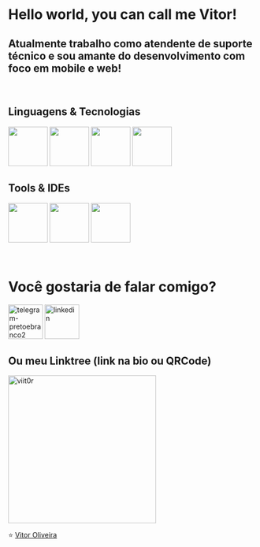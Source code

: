 # Hello world, you can call me Vitor!

## Atualmente trabalho como atendente de suporte técnico e sou amante do desenvolvimento com foco em mobile e web!

<br/>

## Linguagens & Tecnologias
  <code><img height="80" src="https://i.ibb.co/d0Y49R2/java.png" /></code>
  <code><img height="80" src="https://i.ibb.co/6rJp4ZP/android.png" /></code>
  <code><img height="80" src="https://i.ibb.co/WkbYQ53/html.png" /></code>
  <code><img height="80" src="https://i.ibb.co/tJWCfHt/css1.png" /></code>

## Tools & IDEs
  <code><img height="80" src="https://i.ibb.co/d54z0Gs/androidstudio.png" /></code>
  <code><img height="80" src="https://i.ibb.co/stFfCTF/vscode.png" /></code>
  <code><img height="80" src="https://i.ibb.co/DVCwK6B/mysql.png" /></code>

<br/>

# Você gostaria de falar comigo?
  <a href="https://t.me/viit0r"><img src="https://i.ibb.co/rf4d1rQ/telegram-pretoebranco2.png" alt="telegram-pretoebranco2" height="70"></a>
  <a href="https://www.linkedin.com/in/vitor-oliveira-a48753189/"><img src="https://i.ibb.co/2s1HvHb/linkedin.png" alt="linkedin" height="70"></a>

## Ou meu Linktree (link na bio ou QRCode)

<a href="https://ibb.co/gMpK1cC"><img src="https://i.ibb.co/ccHn5sd/viit0r.png" alt="viit0r" height="300"></a>


⭐ <a href="https://github.com/viit0r">Vitor Oliveira</a>

